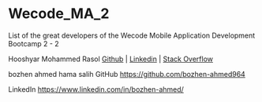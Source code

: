 # Wecode_MA_2

List of the great developers of the Wecode Mobile Application Development Bootcamp 2 - 2

Hooshyar Mohammed Rasol [Github](https://github.com/hooshyar) | [Linkedin](https://www.linkedin.com/in/hooshyar/) | [Stack Overflow](https://stackoverflow.com/users/10622449/hooshyar)

bozhen ahmed hama salih
GitHub
https://github.com/bozhen-ahmed964

LinkedIn
https://www.linkedin.com/in/bozhen-ahmed/
